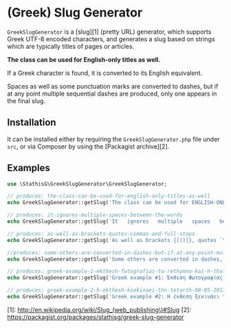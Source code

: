 # (Greek) Slug Generator

```GreekSlugGenerator``` is a [slug][1] (pretty URL) generator, which supports Greek UTF-8 encoded characters, and generates a slug based on strings which are typically titles of pages or articles.

**The class can be used for English-only titles as well.**

If a Greek character is found, it is converted to its English equivalent.

Spaces as well as some punctuation marks are converted to dashes, but if at any point multiple sequential dashes are produced, only one appears in the final slug.

## Installation

It can be installed either by requiring the ```GreekSlugGenerator.php``` file under ```src```, or via Composer by using the [Packagist archive][2].

## Examples

```php
use \StathisG\GreekSlugGenerator\GreekSlugGenerator;

// produces: the-class-can-be-used-for-english-only-titles-as-well
echo GreekSlugGenerator::getSlug('The class can be used for ENGLISH-ONLY titles as well');

// produces: it-ignores-multiple-spaces-between-the-words
echo GreekSlugGenerator::getSlug('It   ignores   multiple   spaces   between   the   words');

// produces: as-well-as-brackets-quotes-commas-and-full-stops
echo GreekSlugGenerator::getSlug('As well as brackets {[()]}, quotes `\'", commas, and full stops.');

//produces: some-others-are-converted-in-dashes-but-if-at-any-point-multiple-sequential-dashes-are-produced-only-one-appears-
echo GreekSlugGenerator::getSlug('Some others are converted in dashes, but if at any point multiple sequential dashes are produced, only one appears: \/_-');

// produces: greek-example-1-ekthesh-fwtografias-to-rethymno-kai-h-thalassa-hmeres-rethymnoy-2013
echo GreekSlugGenerator::getSlug('Greek example #1: Έκθεση Φωτογραφίας «Το Ρέθυμνο και η Θάλασσα» - "Ημέρες Ρεθύμνου" 2013');

// produces: greek-example-2-h-ekthesh-ksekinaei-thn-tetarth-08-05-2013-kai-wra-20-45-h-diarkeia-ths-ektheshs-tha-einai-apo-08-05-ews-07-06
echo GreekSlugGenerator::getSlug('Greek example #2: Η έκθεση ξεκινάει την Τετάρτη 08/05/2013 και ώρα 20:45. Η διάρκεια της έκθεσης θα είναι από 08/05 έως 07/06');
```

[1]: http://en.wikipedia.org/wiki/Slug_(web_publishing\)#Slug
[2]: https://packagist.org/packages/stathisg/greek-slug-generator
